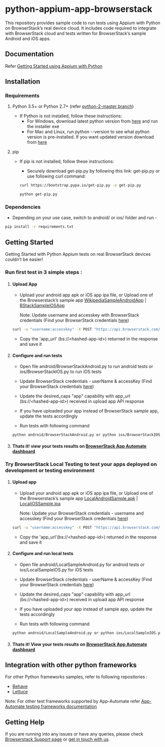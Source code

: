 # python-appium-app-browserstack

This repository provides sample code to run tests using Appium with Python on BrowserStack’s real device cloud. It includes code required to integrate with BrowserStack cloud and tests written for BrowserStack’s sample Android and iOS apps.

## Documentation

Refer  [Getting Started using Appium with Python](https://www.browserstack.com/app-automate/appium-python)

## Installation

### Requirements

1. Python 3.5+ or Python 2.7+ (refer [python-2-master branch](https://github.com/browserstack/python-appium-app-browserstack/tree/python-2-master))

    - If Python is not installed, follow these instructions:
        - For Windows, download latest python version from [here](https://www.python.org/downloads/windows/) and run the installer exe
        - For Mac and Linux, run python --version to see what python version is pre-installed. If you want updated version download from [here](https://www.python.org/downloads/)

2. pip

    - If pip is not installed, follow these instructions:
        - Securely download get-pip.py by following this link: get-pip.py or use following curl command:

        ```sh
        curl https://bootstrap.pypa.io/get-pip.py -o get-pip.py
        ```

        ```sh
        python get-pip.py
        ```

### Dependencies

- Depending on your use case, switch to android/ or ios/ folder and run -

```sh
pip install -r requirements.txt
```

## Getting Started

Getting Started with Python Appium tests on real BrowserStack devices couldn't be easier!

### **Run first test in 3 simple steps :**

1. #### Upload App

    - Upload your android app apk or iOS app ipa file, or Upload one of the Browserstack’s sample app [WikipediaSampleAndroidApp](https://www.browserstack.com/app-automate/sample-apps/android/WikipediaSample.apk) | [BStackSampleiOSApp](https://www.browserstack.com/app-automate/sample-apps/ios/BStackSampleApp.ipa)

        Note: Update username and accesskey with BrowserStack credentials (Find your BrowserStack credentials [here](https://www.browserstack.com/accounts/settings))

    ``` sh
    curl -u "username:accesskey" -X POST "https://api.browserstack.com/app-automate/upload" -F "file=@/path/to/app/file/Application-debug.apk"
    ```

    - Copy the 'app_url' (bs://\<hashed-app-id>) returned in the response and save it

2. #### Configure and run tests

    - Open file android/BrowserStackAndroid.py to run android tests or ios/BrowserStackIOS.py to run iOS tests

    - Update BrowserStack credentials - userName & accessKey (Find  your BrowserStack credentials [here](https://www.browserstack.com/accounts/settings))

    - Update the desired_caps "app" capability with app_url (bs://\<hashed-app-id>) received in upload app API response

    - If you have uploaded your app instead of BrowserStack sample app, update the tests accordingly

    - Run tests with following command

    ```sh
    python android/BrowserStackAndroid.py or python ios/BrowserStackIOS.py
    ```

3. #### Thats it! view your tests results on [BrowserStack App Automate dashboard](https://app-automate.browserstack.com/)

### **Try BrowserStack Local Testing to test your apps deployed on  development or testing environment**

1. #### Upload app

    - Upload your android app apk or iOS app ipa file, or Upload one of the Browserstack’s sample app [LocalAndroidSample.apk](https://www.browserstack.com/app-automate/sample-apps/android/LocalSample.apk) | [LocaliOSSample.ipa](https://www.browserstack.com/app-automate/sample-apps/ios/LocalSample.ipa)

        Note: Update your BrowserStack credentials - username and accesskey (Find your BrowserStack credentials [here](https://www.browserstack.com/accounts/settings))

    ``` sh
    curl -u "username:accesskey" -X POST "https://api.browserstack.com/app-automate/upload" -F "file=@/path/to/app/file/Application-debug.apk"
    ```

    - Copy the 'app_url'(bs://\<hashed-app-id>) returned in the response and save it

2. #### Configure and run local tests

    - Open file android/LocalSampleAndroid.py for android tests or ios/LocalSampleIOS.py for iOS tests

    - Update BrowserStack credentials - userName & accessKey (Find  your BrowserStack credentials [here](https://www.browserstack.com/accounts/settings))

    - Update the desired_caps "app" capability with app_url (bs://\<hashed-app-id>) received in upload app API response

    - If you have uploaded your app instead of sample app, update the tests accordingly

    - Run tests with following command

    ```sh
    python android/LocalSampleAndroid.py or python ios/LocalSampleIOS.py
    ```

3. #### Thats it! View your tests results on [BrowserStack App Automate dashboard](https://app-automate.browserstack.com/)

## Integration with other python frameworks

For other Python frameworks samples, refer to following repositories :

- [Behave](https://github.com/browserstack/behave-appium-app-browserstack)
- [Lettuce](https://github.com/browserstack/lettuce-appium-app-browserstack)

Note: For other test frameworks supported by App-Automate refer [App-Automate testing frameworks documentation](https://www.browserstack.com/docs?product=app-automate)

## Getting Help

If you are running into any issues or have any queries, please check [Browserstack Support page](https://www.browserstack.com/support/app-automate) or [get in touch with us](https://www.browserstack.com/contact?ref=help).